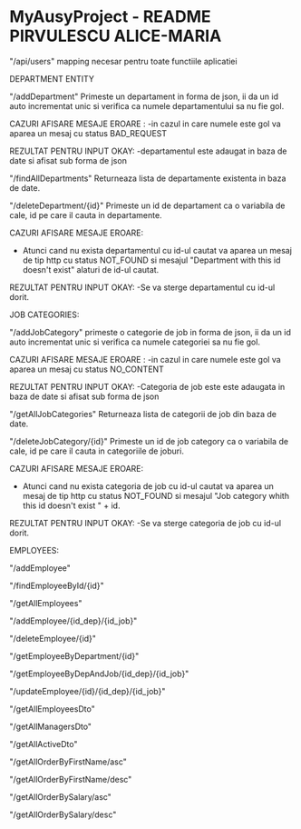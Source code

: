 # MyAusyProject - README PIRVULESCU ALICE-MARIA 

"/api/users" mapping necesar pentru toate functiile aplicatiei

DEPARTMENT ENTITY

"/addDepartment"
Primeste un departament in forma de json, ii da un id auto incrementat 
unic si verifica ca numele departamentului sa nu fie gol.

CAZURI AFISARE MESAJE EROARE :
-in cazul in care numele este gol va aparea un mesaj cu status BAD_REQUEST

REZULTAT PENTRU INPUT OKAY: 
-departamentul este adaugat in baza de date si afisat sub forma de json


"/findAllDepartments"
Returneaza lista de departamente existenta in baza de date.

"/deleteDepartment/{id}"
Primeste un id de departament ca o variabila de cale, id pe care il cauta in 
departamente.

CAZURI AFISARE MESAJE EROARE:
- Atunci cand nu exista departamentul cu id-ul
cautat va aparea un mesaj de tip http cu status NOT_FOUND si mesajul 
"Department with this id doesn't exist" alaturi de id-ul cautat.

REZULTAT PENTRU INPUT OKAY:
-Se va sterge departamentul cu id-ul dorit.


JOB CATEGORIES:

"/addJobCategory" primeste o categorie de job in forma de json, ii da un id auto incrementat 
unic si verifica ca numele categoriei sa nu fie gol.

CAZURI AFISARE MESAJE EROARE :
-in cazul in care numele este gol va aparea un mesaj cu status NO_CONTENT

REZULTAT PENTRU INPUT OKAY: 
-Categoria de job este este adaugata in baza de date si afisat sub forma de json

"/getAllJobCategories"
Returneaza lista de categorii de job din baza de date.

"/deleteJobCategory/{id}"
Primeste un id de job category ca o variabila de cale, id pe care il cauta in 
categoriile de joburi.

CAZURI AFISARE MESAJE EROARE:
- Atunci cand nu exista categoria de job cu id-ul
cautat va aparea un mesaj de tip http cu status NOT_FOUND si mesajul 
"Job category whith this id doesn't exist " + id.

REZULTAT PENTRU INPUT OKAY:
-Se va sterge categoria de job cu id-ul dorit.




EMPLOYEES:

"/addEmployee"

"/findEmployeeById/{id}"

"/getAllEmployees"

"/addEmployee/{id_dep}/{id_job}"

"/deleteEmployee/{id}"

"/getEmployeeByDepartment/{id}"

"/getEmployeeByDepAndJob/{id_dep}/{id_job}"

"/updateEmployee/{id}/{id_dep}/{id_job}"

"/getAllEmployeesDto"

"/getAllManagersDto"

"/getAllActiveDto"

"/getAllOrderByFirstName/asc"

"/getAllOrderByFirstName/desc"

"/getAllOrderBySalary/asc"

"/getAllOrderBySalary/desc"

